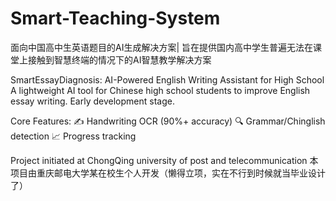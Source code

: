 # Smart-Teaching-System 
面向中国高中生英语题目的AI生成解决方案| 旨在提供国内高中学生普遍无法在课堂上接触到智慧终端的情况下的AI智慧教学解决方案

SmartEssayDiagnosis: AI-Powered English Writing Assistant for High School
A lightweight AI tool for Chinese high school students to improve English essay writing. Early development stage.

Core Features:
✍️ Handwriting OCR (90%+ accuracy)
🔍 Grammar/Chinglish detection
📈 Progress tracking

Project initiated at ChongQing university of post and telecommunication
本项目由重庆邮电大学某在校生个人开发（懒得立项，实在不行到时候就当毕业设计了）
